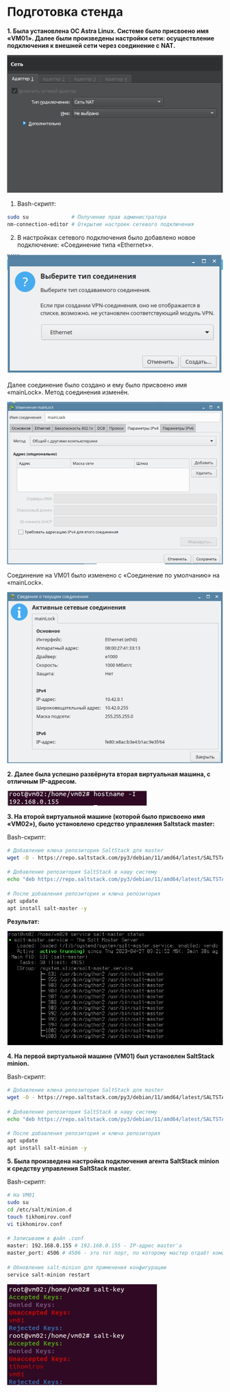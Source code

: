 # Подготовка стенда

**1. Была установлена ОС Astra Linux. Системе было присвоено имя «VM01». Далее были произведены настройки сети: осуществление подключения к внешней сети через соединение с NAT.**

![img_5.png](img_5.png)

1. Bash-скрипт:
```bash
sudo su              # Получение прав администратора
nm-connection-editor # Открытие настроек сетевого подключения
```
2. В настройках сетевого подключения было добавлено новое подключение: «Соединение типа «Ethernet»».

![img.png](img.png)

Далее соединение было создано и ему было присвоено имя «mainLock». Метод соединения изменён.

![img_1.png](img_1.png)

Соединение на VM01 было изменено с «Соединение по умолчанию» на «mainLock».

![img_2.png](img_2.png)

**2. Далее была успешно развёрнута вторая виртуальная машина, с отличным IP-адресом.**

![img_7.png](img_7.png)

**3. На второй виртуальной машине (которой было присвоено имя «VM02»), было установлено средство управления Saltstack master:**

Bash-скрипт:

```bash
# Добавление ключа репозитория SaltStack для master
wget -O - https://repo.saltstack.com/py3/debian/11/amd64/latest/SALTSTACK-GPG-KEY.pub | sudo apt-key add -

# Добавление репозитория SaltStack в нашу систему
echo "deb https://repo.saltstack.com/py3/debian/11/amd64/latest/SALTSTACK-GPG-KEY.pub xenial main" >> /etc/apt/sources.list.d/saltstack.list

# После добавления репозитория и ключа репозитория
apt update
apt install salt-master -y
```

**Результат:**

![img_4.png](img_4.png)

**4. На первой виртуальной машине (VM01) был установлен SaltStack minion.**

Bash-скрипт:

```bash
# Добавление ключа репозитория SaltStack для master
wget -O - https://repo.saltstack.com/py3/debian/11/amd64/latest/SALTSTACK-GPG-KEY.pub | sudo apt-key add -

# Добавление репозитория SaltStack в нашу систему
echo "deb https://repo.saltstack.com/py3/debian/11/amd64/latest/SALTSTACK-GPG-KEY.pub xenial main" >> /etc/apt/sources.list.d/saltstack.list

# После добавления репозитория и ключа репозитория
apt update
apt install salt-minion -y 
```

**5. Была произведена настройка подключения агента SaltStack minion к средству управления SaltStack master.**

Bash-скрипт:

```bash
# На VM01
sudo su
cd /etc/salt/minion.d
touch tikhomirov.conf
vi tikhomirov.conf

# Записываем в файл .conf
master: 192.168.0.155 # 192.168.0.155 - IP-адрес master'а
master_port: 4506 # 4506 - это тот порт, по которому мастер отдаёт команды для minion's

# Обновление salt-minion для применения конфигурации
service salt-minion restart
```

![img_8.png](img_8.png)